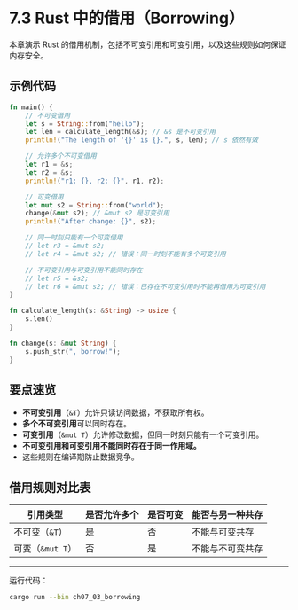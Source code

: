 # 7.3 Rust 中的借用（Borrowing）

本章演示 Rust 的借用机制，包括不可变引用和可变引用，以及这些规则如何保证内存安全。

## 示例代码

```rust
fn main() {
    // 不可变借用
    let s = String::from("hello");
    let len = calculate_length(&s); // &s 是不可变引用
    println!("The length of '{}' is {}.", s, len); // s 依然有效

    // 允许多个不可变借用
    let r1 = &s;
    let r2 = &s;
    println!("r1: {}, r2: {}", r1, r2);

    // 可变借用
    let mut s2 = String::from("world");
    change(&mut s2); // &mut s2 是可变引用
    println!("After change: {}", s2);

    // 同一时刻只能有一个可变借用
    // let r3 = &mut s2;
    // let r4 = &mut s2; // 错误：同一时刻不能有多个可变引用

    // 不可变引用与可变引用不能同时存在
    // let r5 = &s2;
    // let r6 = &mut s2; // 错误：已存在不可变引用时不能再借用为可变引用
}

fn calculate_length(s: &String) -> usize {
    s.len()
}

fn change(s: &mut String) {
    s.push_str(", borrow!");
}
```

## 要点速览

- **不可变引用**（`&T`）允许只读访问数据，不获取所有权。
- **多个不可变引用**可以同时存在。
- **可变引用**（`&mut T`）允许修改数据，但同一时刻只能有一个可变引用。
- **不可变引用和可变引用不能同时存在于同一作用域。**
- 这些规则在编译期防止数据竞争。

## 借用规则对比表

| 引用类型           | 是否允许多个 | 是否可变 | 能否与另一种共存 |
|--------------------|--------------|----------|------------------|
| 不可变（`&T`）     | 是           | 否       | 不能与可变共存   |
| 可变（`&mut T`）   | 否           | 是       | 不能与不可变共存 |

---

运行代码：

```sh
cargo run --bin ch07_03_borrowing
```

